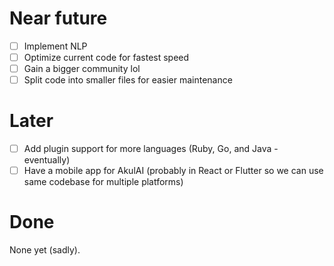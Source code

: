 # Near future
 - [ ] Implement NLP
 - [ ] Optimize current code for fastest speed
 - [ ] Gain a bigger community lol
 - [ ] Split code into smaller files for easier maintenance

# Later
 - [ ] Add plugin support for more languages (Ruby, Go, and Java - eventually)
 - [ ] Have a mobile app for AkulAI (probably in React or Flutter so we can use same codebase for multiple platforms)
 
# Done
None yet (sadly).

